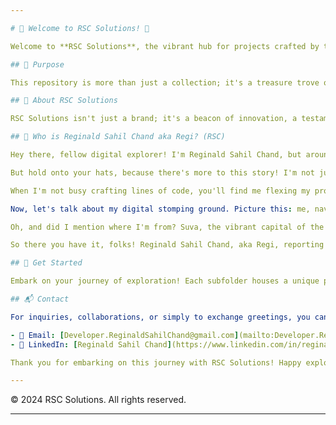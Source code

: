 ```yaml
---

# 🚀 Welcome to RSC Solutions! 🌟

Welcome to **RSC Solutions**, the vibrant hub for projects crafted by the ingenious mind of **Reginald Sahil Chand (RSC)**. Whether you're a coding aficionado, an enthusiast eager for innovation, or simply curious, you've landed in the right spot!

## 🎯 Purpose

This repository is more than just a collection; it's a treasure trove of creativity and ingenuity. Each project, meticulously crafted and nurtured, resides within its own vibrant subfolder, inviting you to dive into a world of endless possibilities.

## 🌈 About RSC Solutions

RSC Solutions isn't just a brand; it's a beacon of innovation, a testament to relentless pursuit of excellence. From groundbreaking software developments to awe-inspiring creative ventures, RSC Solutions embodies a commitment to innovation, quality, and perpetual evolution.

## 🚀 Who is Reginald Sahil Chand aka Regi? (RSC)

Hey there, fellow digital explorer! I'm Reginald Sahil Chand, but around here, I go by Regi. Think of me as a digital maestro, orchestrating symphonies of code and creativity! Coding isn't just a job for me; it's my passion, my playground, my ticket to the stars. Python? Oh, Python is my faithful companion, my partner in crime, my trusty sidekick in the wild world of programming. And when Django and GNOME Toolkit came knocking, I welcomed them with open arms, eager to expand my repertoire.

But hold onto your hats, because there's more to this story! I'm not just fluent in Python; I'm practically multilingual in HTML, CSS, JavaScript, TypeScript, React, Styled Components, and Tailwind CSS. And let's not forget about my love affair with C++ - I breezed through that course at the University of the South Pacific, earning an A+ like a pro!

When I'm not busy crafting lines of code, you'll find me flexing my project management muscles, ensuring that my Python projects are not just functional, but works of art in their own right. Because for me, coding isn't just about the destination; it's about the journey, the adventure, the thrill of creation!

Now, let's talk about my digital stomping ground. Picture this: me, navigating the virtual universe on Ubuntu 24.04, aka Noble Numbat, with VSCode as my trusty steed, armed with a myriad of extensions for maximum coding efficiency. And hey, when the mood strikes, I might even take a detour into JetBrains territory or pay a visit to MS Visual Studio 2022 Community Edition.

Oh, and did I mention where I'm from? Suva, the vibrant capital of the stunning island of Fiji! It's not just my hometown; it's my muse, my inspiration, the beating heart of my coding adventures.

So there you have it, folks! Reginald Sahil Chand, aka Regi, reporting for duty - coder extraordinaire, Python aficionado, and connoisseur of all things tech. Let's embark on this digital odyssey together!

## 🚀 Get Started

Embark on your journey of exploration! Each subfolder houses a unique project, complete with documentation, source code, and an array of resources to ignite your imagination. Feel free to delve deep into the realms of innovation and creativity. If questions arise, feedback beckons, or inspiration strikes, don't hesitate to reach out!

## 📬 Contact

For inquiries, collaborations, or simply to exchange greetings, you can connect with the visionary mind behind RSC Solutions, Reginald Sahil Chand, via:

- 📧 Email: [Developer.ReginaldSahilChand@gmail.com](mailto:Developer.ReginaldSahilChand@gmail.com)
- 🔗 LinkedIn: [Reginald Sahil Chand](https://www.linkedin.com/in/reginald-chand-48881b301/)

Thank you for embarking on this journey with RSC Solutions! Happy exploring! 🎉

---
```


© 2024 RSC Solutions. All rights reserved.

---
